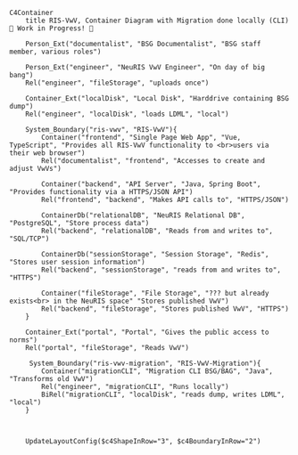 <!-- Additional Macros (based on context diagram macros):
    Container(alias, label, ?techn, ?descr, ?sprite, ?tags, ?link, ?baseShape)
    ContainerDb(alias, label, ?techn, ?descr, ?sprite, ?tags, ?link)
    ContainerQueue(alias, label, ?techn, ?descr, ?sprite, ?tags, ?link)
    Container_Ext(alias, label, ?techn, ?descr, ?sprite, ?tags, ?link, ?baseShape)
    ContainerDb_Ext(alias, label, ?techn, ?descr, ?sprite, ?tags, ?link)
    ContainerQueue_Ext(alias, label, ?techn, ?descr, ?sprite, ?tags, ?link)
    Container_Boundary(alias, label, ?tags, ?link)
 -->

```mermaid
C4Container
    title RIS-VwV, Container Diagram with Migration done locally (CLI) 🚧 Work in Progress! 🚧

    Person_Ext("documentalist", "BSG Documentalist", "BSG staff member, various roles")

    Person_Ext("engineer", "NeuRIS VwV Engineer", "On day of big bang")
    Rel("engineer", "fileStorage", "uploads once")
    
    Container_Ext("localDisk", "Local Disk", "Harddrive containing BSG dump")
    Rel("engineer", "localDisk", "loads LDML", "local")

    System_Boundary("ris-vwv", "RIS-VwV"){
        Container("frontend", "Single Page Web App", "Vue, TypeScript", "Provides all RIS-VwV functionality to <br>users via their web browser")
        Rel("documentalist", "frontend", "Accesses to create and adjust VwVs")

        Container("backend", "API Server", "Java, Spring Boot", "Provides functionality via a HTTPS/JSON API")
        Rel("frontend", "backend", "Makes API calls to", "HTTPS/JSON")

        ContainerDb("relationalDB", "NeuRIS Relational DB", "PostgreSQL", "Store process data")
        Rel("backend", "relationalDB", "Reads from and writes to", "SQL/TCP")

        ContainerDb("sessionStorage", "Session Storage", "Redis", "Stores user session information")
        Rel("backend", "sessionStorage", "reads from and writes to", "HTTPS")

        Container("fileStorage", "File Storage", "??? but already exists<br> in the NeuRIS space" "Stores published VwV")
        Rel("backend", "fileStorage", "Stores published VwV", "HTTPS")
    }

    Container_Ext("portal", "Portal", "Gives the public access to norms")
    Rel("portal", "fileStorage", "Reads VwV")

     System_Boundary("ris-vwv-migration", "RIS-VwV-Migration"){
        Container("migrationCLI", "Migration CLI BSG/BAG", "Java", "Transforms old VwV")
        Rel("engineer", "migrationCLI", "Runs locally")
        BiRel("migrationCLI", "localDisk", "reads dump, writes LDML", "local")
    }



    UpdateLayoutConfig($c4ShapeInRow="3", $c4BoundaryInRow="2")
```

